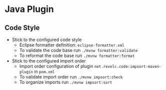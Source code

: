 # Java Plugin

## Code Style

- Stick to the configured code style
  - Eclipse formatter definition: `eclipse-formatter.xml`
  - To validate the code base run `./mvnw formatter:validate`
  - To reformat the code base run `./mvnw formatter:format`
- Stick to the configured import order
  - Import order configuration of plugin `net.revelc.code:impsort-maven-plugin` in `pom.xml`
  - To validate import order run `./mvnw impsort:check`
  - To organize imports run `./mvnw impsort:sort`
